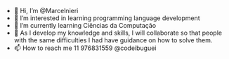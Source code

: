 - 👋 Hi, I’m @Marcelnieri
- 👀 I’m interested in learning programming language development
- 🌱 I’m currently learning Ciências da Computação
- 💞️ As I develop my knowledge and skills, I will collaborate so that people with the same difficulties I had have guidance on how to solve them. 
- 📫 How to reach me 11 976831559 @codeibuguei

<!---
Marcelnieri/Marcelnieri is a ✨ special ✨ repository because its `README.md` (this file) appears on your GitHub profile.
You can click the Preview link to take a look at your changes.
---> 
